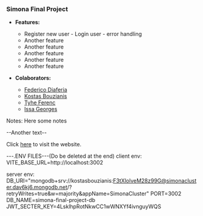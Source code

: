 ### **Simona Final Project**

- **Features:**

  - Register new user - Login user - error handling
  - Another feature
  - Another feature
  - Another feature
  - Another feature
  - Another feature

- **Colaborators:**

  - [Federico Diaferia](https://github.com/ocirede)
  - [Kostas Bouzianis](https://github.com/KostasBzn)
  - [Tyhe Ferenc](https://github.com/MEINNASTIE)
  - [Issa Georges](https://github.com/issageorges)

Notes: Here some notes

--Another text--

Click [here](https://google.com/) to visit the website.

---.ENV FILES---(Do be deleted at the end)
client env:
VITE_BASE_URL=http://localhost:3002

server env:
DB_URI="mongodb+srv://kostasbouzianis:F3tXlolveM28z99G@simonacluster.dav6kj6.mongodb.net/?retryWrites=true&w=majority&appName=SimonaCluster"
PORT=3002
DB_NAME=simona-final-project-db
JWT_SECTER_KEY=4LsklhpRotNkwCC1wWNXYf4ivnguyWQS
